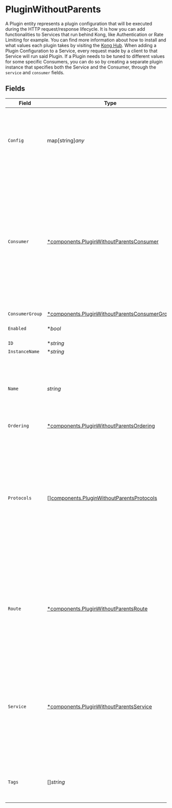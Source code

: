 # PluginWithoutParents

A Plugin entity represents a plugin configuration that will be executed during the HTTP request/response lifecycle. It is how you can add functionalities to Services that run behind Kong, like Authentication or Rate Limiting for example. You can find more information about how to install and what values each plugin takes by visiting the [Kong Hub](https://docs.konghq.com/hub/). When adding a Plugin Configuration to a Service, every request made by a client to that Service will run said Plugin. If a Plugin needs to be tuned to different values for some specific Consumers, you can do so by creating a separate plugin instance that specifies both the Service and the Consumer, through the `service` and `consumer` fields.


## Fields

| Field                                                                                                                                                                                                                                                                      | Type                                                                                                                                                                                                                                                                       | Required                                                                                                                                                                                                                                                                   | Description                                                                                                                                                                                                                                                                |
| -------------------------------------------------------------------------------------------------------------------------------------------------------------------------------------------------------------------------------------------------------------------------- | -------------------------------------------------------------------------------------------------------------------------------------------------------------------------------------------------------------------------------------------------------------------------- | -------------------------------------------------------------------------------------------------------------------------------------------------------------------------------------------------------------------------------------------------------------------------- | -------------------------------------------------------------------------------------------------------------------------------------------------------------------------------------------------------------------------------------------------------------------------- |
| `Config`                                                                                                                                                                                                                                                                   | map[string]*any*                                                                                                                                                                                                                                                           | :heavy_check_mark:                                                                                                                                                                                                                                                         | The configuration properties for the Plugin which can be found on the plugins documentation page in the [Kong Hub](https://docs.konghq.com/hub/).                                                                                                                          |
| `Consumer`                                                                                                                                                                                                                                                                 | [*components.PluginWithoutParentsConsumer](../../models/components/pluginwithoutparentsconsumer.md)                                                                                                                                                                        | :heavy_minus_sign:                                                                                                                                                                                                                                                         | If set, the plugin will activate only for requests where the specified has been authenticated. (Note that some plugins can not be restricted to consumers this way.). Leave unset for the plugin to activate regardless of the authenticated Consumer.                     |
| `ConsumerGroup`                                                                                                                                                                                                                                                            | [*components.PluginWithoutParentsConsumerGroup](../../models/components/pluginwithoutparentsconsumergroup.md)                                                                                                                                                              | :heavy_minus_sign:                                                                                                                                                                                                                                                         | N/A                                                                                                                                                                                                                                                                        |
| `Enabled`                                                                                                                                                                                                                                                                  | **bool*                                                                                                                                                                                                                                                                    | :heavy_minus_sign:                                                                                                                                                                                                                                                         | Whether the plugin is applied.                                                                                                                                                                                                                                             |
| `ID`                                                                                                                                                                                                                                                                       | **string*                                                                                                                                                                                                                                                                  | :heavy_minus_sign:                                                                                                                                                                                                                                                         | N/A                                                                                                                                                                                                                                                                        |
| `InstanceName`                                                                                                                                                                                                                                                             | **string*                                                                                                                                                                                                                                                                  | :heavy_minus_sign:                                                                                                                                                                                                                                                         | N/A                                                                                                                                                                                                                                                                        |
| `Name`                                                                                                                                                                                                                                                                     | *string*                                                                                                                                                                                                                                                                   | :heavy_check_mark:                                                                                                                                                                                                                                                         | The name of the Plugin that's going to be added. Currently, the Plugin must be installed in every Kong instance separately.                                                                                                                                                |
| `Ordering`                                                                                                                                                                                                                                                                 | [*components.PluginWithoutParentsOrdering](../../models/components/pluginwithoutparentsordering.md)                                                                                                                                                                        | :heavy_minus_sign:                                                                                                                                                                                                                                                         | N/A                                                                                                                                                                                                                                                                        |
| `Protocols`                                                                                                                                                                                                                                                                | [][components.PluginWithoutParentsProtocols](../../models/components/pluginwithoutparentsprotocols.md)                                                                                                                                                                     | :heavy_minus_sign:                                                                                                                                                                                                                                                         | A list of the request protocols that will trigger this plugin. The default value, as well as the possible values allowed on this field, may change depending on the plugin type. For example, plugins that only work in stream mode will only support `"tcp"` and `"tls"`. |
| `Route`                                                                                                                                                                                                                                                                    | [*components.PluginWithoutParentsRoute](../../models/components/pluginwithoutparentsroute.md)                                                                                                                                                                              | :heavy_minus_sign:                                                                                                                                                                                                                                                         | If set, the plugin will only activate when receiving requests via the specified route. Leave unset for the plugin to activate regardless of the Route being used.                                                                                                          |
| `Service`                                                                                                                                                                                                                                                                  | [*components.PluginWithoutParentsService](../../models/components/pluginwithoutparentsservice.md)                                                                                                                                                                          | :heavy_minus_sign:                                                                                                                                                                                                                                                         | If set, the plugin will only activate when receiving requests via one of the routes belonging to the specified Service. Leave unset for the plugin to activate regardless of the Service being matched.                                                                    |
| `Tags`                                                                                                                                                                                                                                                                     | []*string*                                                                                                                                                                                                                                                                 | :heavy_minus_sign:                                                                                                                                                                                                                                                         | An optional set of strings associated with the Plugin for grouping and filtering.                                                                                                                                                                                          |